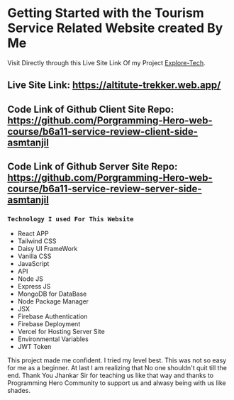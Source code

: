 # Getting Started with the Tourism Service Related Website created By Me

Visit Directly through this Live Site Link Of my Project [Explore-Tech](https://altitute-trekker.web.app/).

## Live Site Link: https://altitute-trekker.web.app/

## Code Link of Github Client Site Repo: https://github.com/Porgramming-Hero-web-course/b6a11-service-review-client-side-asmtanjil

## Code Link of Github Server Site Repo: https://github.com/Porgramming-Hero-web-course/b6a11-service-review-server-side-asmtanjil

### `Technology I used For This Website`

* React APP
* Tailwind CSS
* Daisy UI FrameWork
* Vanilla CSS
* JavaScript
* API
* Node JS
* Express JS
* MongoDB for DataBase
* Node Package Manager
* JSX
* Firebase Authentication
* Firebase Deployment
* Vercel for Hosting Server Site
* Environmental Variables
* JWT Token

This project made me confident. I tried my level best. This was not so easy for me as a beginner. At last I am realizing that No one shouldn't quit till the end.
Thank You Jhankar Sir for teaching us like that way and thanks to Programming Hero Community to support us and alwasy being with us like shades.
